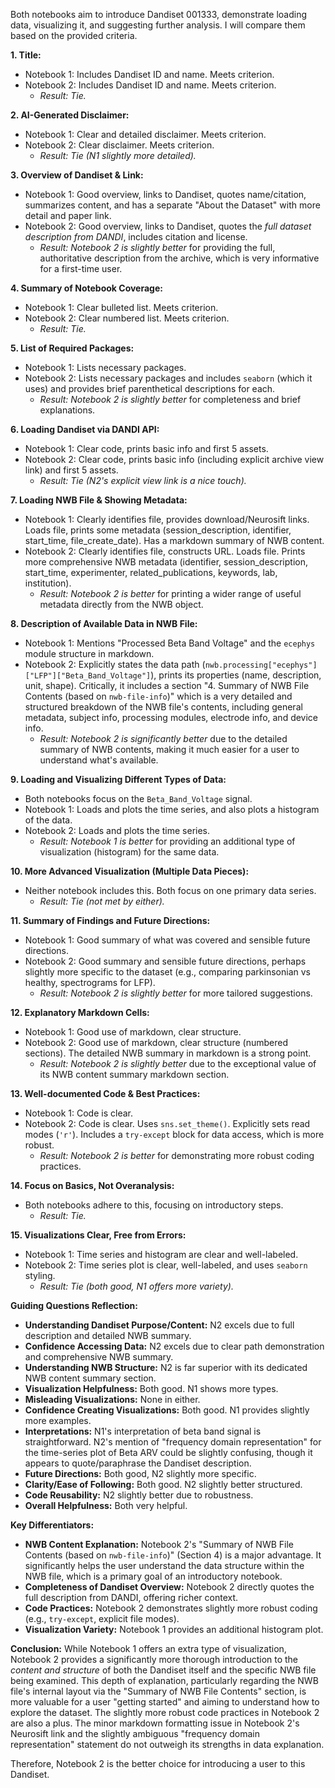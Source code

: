 Both notebooks aim to introduce Dandiset 001333, demonstrate loading data, visualizing it, and suggesting further analysis. I will compare them based on the provided criteria.

**1. Title:**
*   Notebook 1: Includes Dandiset ID and name. Meets criterion.
*   Notebook 2: Includes Dandiset ID and name. Meets criterion.
    *   *Result: Tie.*

**2. AI-Generated Disclaimer:**
*   Notebook 1: Clear and detailed disclaimer. Meets criterion.
*   Notebook 2: Clear disclaimer. Meets criterion.
    *   *Result: Tie (N1 slightly more detailed).*

**3. Overview of Dandiset & Link:**
*   Notebook 1: Good overview, links to Dandiset, quotes name/citation, summarizes content, and has a separate "About the Dataset" with more detail and paper link.
*   Notebook 2: Good overview, links to Dandiset, quotes the *full dataset description from DANDI*, includes citation and license.
    *   *Result: Notebook 2 is slightly better* for providing the full, authoritative description from the archive, which is very informative for a first-time user.

**4. Summary of Notebook Coverage:**
*   Notebook 1: Clear bulleted list. Meets criterion.
*   Notebook 2: Clear numbered list. Meets criterion.
    *   *Result: Tie.*

**5. List of Required Packages:**
*   Notebook 1: Lists necessary packages.
*   Notebook 2: Lists necessary packages and includes `seaborn` (which it uses) and provides brief parenthetical descriptions for each.
    *   *Result: Notebook 2 is slightly better* for completeness and brief explanations.

**6. Loading Dandiset via DANDI API:**
*   Notebook 1: Clear code, prints basic info and first 5 assets.
*   Notebook 2: Clear code, prints basic info (including explicit archive view link) and first 5 assets.
    *   *Result: Tie (N2's explicit view link is a nice touch).*

**7. Loading NWB File & Showing Metadata:**
*   Notebook 1: Clearly identifies file, provides download/Neurosift links. Loads file, prints some metadata (session_description, identifier, start_time, file_create_date). Has a markdown summary of NWB content.
*   Notebook 2: Clearly identifies file, constructs URL. Loads file. Prints more comprehensive NWB metadata (identifier, session_description, start_time, experimenter, related_publications, keywords, lab, institution).
    *   *Result: Notebook 2 is better* for printing a wider range of useful metadata directly from the NWB object.

**8. Description of Available Data in NWB File:**
*   Notebook 1: Mentions "Processed Beta Band Voltage" and the `ecephys` module structure in markdown.
*   Notebook 2: Explicitly states the data path (`nwb.processing["ecephys"]["LFP"]["Beta_Band_Voltage"]`), prints its properties (name, description, unit, shape). Critically, it includes a section "4. Summary of NWB File Contents (based on `nwb-file-info`)" which is a very detailed and structured breakdown of the NWB file's contents, including general metadata, subject info, processing modules, electrode info, and device info.
    *   *Result: Notebook 2 is significantly better* due to the detailed summary of NWB contents, making it much easier for a user to understand what's available.

**9. Loading and Visualizing Different Types of Data:**
*   Both notebooks focus on the `Beta_Band_Voltage` signal.
*   Notebook 1: Loads and plots the time series, and also plots a histogram of the data.
*   Notebook 2: Loads and plots the time series.
    *   *Result: Notebook 1 is better* for providing an additional type of visualization (histogram) for the same data.

**10. More Advanced Visualization (Multiple Data Pieces):**
*   Neither notebook includes this. Both focus on one primary data series.
    *   *Result: Tie (not met by either).*

**11. Summary of Findings and Future Directions:**
*   Notebook 1: Good summary of what was covered and sensible future directions.
*   Notebook 2: Good summary and sensible future directions, perhaps slightly more specific to the dataset (e.g., comparing parkinsonian vs healthy, spectrograms for LFP).
    *   *Result: Notebook 2 is slightly better* for more tailored suggestions.

**12. Explanatory Markdown Cells:**
*   Notebook 1: Good use of markdown, clear structure.
*   Notebook 2: Good use of markdown, clear structure (numbered sections). The detailed NWB summary in markdown is a strong point.
    *   *Result: Notebook 2 is slightly better* due to the exceptional value of its NWB content summary markdown section.

**13. Well-documented Code & Best Practices:**
*   Notebook 1: Code is clear.
*   Notebook 2: Code is clear. Uses `sns.set_theme()`. Explicitly sets read modes (`'r'`). Includes a `try-except` block for data access, which is more robust.
    *   *Result: Notebook 2 is better* for demonstrating more robust coding practices.

**14. Focus on Basics, Not Overanalysis:**
*   Both notebooks adhere to this, focusing on introductory steps.
    *   *Result: Tie.*

**15. Visualizations Clear, Free from Errors:**
*   Notebook 1: Time series and histogram are clear and well-labeled.
*   Notebook 2: Time series plot is clear, well-labeled, and uses `seaborn` styling.
    *   *Result: Tie (both good, N1 offers more variety).*

**Guiding Questions Reflection:**

*   **Understanding Dandiset Purpose/Content:** N2 excels due to full description and detailed NWB summary.
*   **Confidence Accessing Data:** N2 excels due to clear path demonstration and comprehensive NWB summary.
*   **Understanding NWB Structure:** N2 is far superior with its dedicated NWB content summary section.
*   **Visualization Helpfulness:** Both good. N1 shows more types.
*   **Misleading Visualizations:** None in either.
*   **Confidence Creating Visualizations:** Both good. N1 provides slightly more examples.
*   **Interpretations:** N1's interpretation of beta band signal is straightforward. N2's mention of "frequency domain representation" for the time-series plot of Beta ARV could be slightly confusing, though it appears to quote/paraphrase the Dandiset description.
*   **Future Directions:** Both good, N2 slightly more specific.
*   **Clarity/Ease of Following:** Both good. N2 slightly better structured.
*   **Code Reusability:** N2 slightly better due to robustness.
*   **Overall Helpfulness:** Both very helpful.

**Key Differentiators:**
*   **NWB Content Explanation:** Notebook 2's "Summary of NWB File Contents (based on `nwb-file-info`)" (Section 4) is a major advantage. It significantly helps the user understand the data structure within the NWB file, which is a primary goal of an introductory notebook.
*   **Completeness of Dandiset Overview:** Notebook 2 directly quotes the full description from DANDI, offering richer context.
*   **Code Practices:** Notebook 2 demonstrates slightly more robust coding (e.g., `try-except`, explicit file modes).
*   **Visualization Variety:** Notebook 1 provides an additional histogram plot.

**Conclusion:**
While Notebook 1 offers an extra type of visualization, Notebook 2 provides a significantly more thorough introduction to the *content and structure* of both the Dandiset itself and the specific NWB file being examined. This depth of explanation, particularly regarding the NWB file's internal layout via the "Summary of NWB File Contents" section, is more valuable for a user "getting started" and aiming to understand how to explore the dataset. The slightly more robust code practices in Notebook 2 are also a plus. The minor markdown formatting issue in Notebook 2's Neurosift link and the slightly ambiguous "frequency domain representation" statement do not outweigh its strengths in data explanation.

Therefore, Notebook 2 is the better choice for introducing a user to this Dandiset.